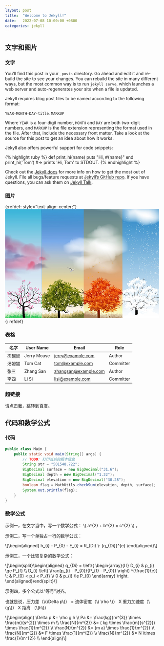 ```yaml
---
layout: post
title:  "Welcome to Jekyll!"
date:   2022-07-08 10:00:00 +0800
categories: jekyll
---
```


## 文字和图片

### 文字

You’ll find this post in your `_posts` directory. Go ahead and edit it and re-build the site to see your changes. You can rebuild the site in many different ways, but the most common way is to run `jekyll serve`, which launches a web server and auto-regenerates your site when a file is updated.

Jekyll requires blog post files to be named according to the following format:

`YEAR-MONTH-DAY-title.MARKUP`

Where `YEAR` is a four-digit number, `MONTH` and `DAY` are both two-digit numbers, and `MARKUP` is the file extension representing the format used in the file. After that, include the necessary front matter. Take a look at the source for this post to get an idea about how it works.

Jekyll also offers powerful support for code snippets:

{% highlight ruby %}
def print_hi(name)
puts "Hi, #{name}"
end
print_hi('Tom')
#=> prints 'Hi, Tom' to STDOUT.
{% endhighlight %}

Check out the [Jekyll docs][jekyll-docs] for more info on how to get the most out of Jekyll. File all bugs/feature requests at [Jekyll’s GitHub repo][jekyll-gh]. If you have questions, you can ask them on [Jekyll Talk][jekyll-talk].

### 图片

{:refdef: style="text-align: center;"}
![修改成图片的描述信息](/assets/image/spring-summer-autumn-winter.jpg)
{: refdef}

### 表格

| 名字  | User Name   | Email                | Role      |
|-----|-------------|----------------------|-----------|
| 杰瑞鼠 | Jerry Mouse | jerry@example.com    | Author    |
| 汤姆猫 | Tom Cat     | tom@example.com      | Committer |
| 张三  | Zhang San   | zhangsan@example.com | Author    |
| 李四  | Li Si       | lisi@example.com     | Committer |

### 超链接

请点击[我](https://www.baidu.com/)，跳转到百度。

## 代码和数学公式

### 代码

```java
public class Main {
    public static void main(String[] args) {
        // TODO: 打印当前的版本信息
        String str = "501548.722";
        BigDecimal surface = new BigDecimal("31.6");
        BigDecimal depth = new BigDecimal("1.32");
        BigDecimal elevation = new BigDecimal("30.28");
        boolean flag = MathUtils.checkSum(elevation, depth, surface);
        System.out.println(flag);
    }
}
```

### 数学公式

<p>
示例一，在文字当中，写一个数学公式：
\( a^{2} + b^{2} = c^{2} \)
。
</p>

<p>
示例二，写一个单独占一行的数学公式：
</p>

<p>
    \[\begin{aligned}
    h_{i} - P_{0} - E_{i} = R_{Di} \: {q_{Di}}^{e}
    \end{aligned}\]
</p>

<p>
示例三，一个比较复杂的数学公式：
</p>

<p>
  \[\begin{split}\begin{aligned}
  q_{Di} =
  \left\{
  \begin{array}{l l}
  D_{i}                                                            &amp; p_{i} \ge P_{f}     \\
  D_{i} \left( \frac{p_{i} - P_{0}}{P_{f} - P_{0}} \right) ^{\frac{1}{e}} \; &amp; P_{0} &lt; p_i &lt; P_{f} \\
  0                                                                &amp; p_{i} \le P_{0}
  \end{array}
  \right.
  \end{aligned}\end{split}\]
</p>

<p>
示例四，多个公式以“等号”对齐。
</p>

<p>
    也就是说，压力差（\(\Delta p\)） = 流体密度（\( \rho \)） X 重力加速度（\(g\)） X 距离 （\(h\)）
</p>
<p>
    \[\begin{align}
    \Delta p &= \rho g h \\
    Pa &= \frac{kg}{m^{3}} \times \frac{m}{s^{2}} \times m \\
    \frac{N}{m^{2}} &= ( kg \times \frac{m}{s^{2}}) \times \frac{1}{m^{2}} \\
    \frac{N}{m^{2}} &= (m a) \times \frac{1}{m^{2}} \\
    \frac{N}{m^{2}} &= F \times \frac{1}{m^{2}} \\
    \frac{N}{m^{2}} &= N \times \frac{1}{m^{2}} \\
    \end{align}\]
</p>

[jekyll-docs]: https://jekyllrb.com/docs/home
[jekyll-gh]:   https://github.com/jekyll/jekyll
[jekyll-talk]: https://talk.jekyllrb.com/
